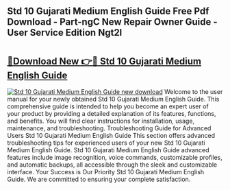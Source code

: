 ## Std 10 Gujarati Medium English Guide Free Pdf Download - Part-ngC New Repair Owner Guide - User Service Edition Ngt2l

# <h2><a href="http://bc61980.oget.top/?id=Std+10+Gujarati+Medium+English+Guide">🔗Download New 👉🔴 Std 10 Gujarati Medium English Guide</a></h2>

[![Std 10 Gujarati Medium English Guide new download](https://i.imgur.com/5g1atiW.png)](http://bc61980.oget.top/?id=Std+10+Gujarati+Medium+English+Guide)
Welcome to the user manual for your newly obtained Std 10 Gujarati Medium English Guide. This comprehensive guide is intended to help you become an expert user of your product by providing a detailed explanation of its features, functions, and benefits. You will find clear instructions for installation, usage, maintenance, and troubleshooting. Troubleshooting Guide for Advanced Users Std 10 Gujarati Medium English Guide This section offers advanced troubleshooting tips for experienced users of your new Std 10 Gujarati Medium English Guide. Std 10 Gujarati Medium English Guide advanced features include image recognition, voice commands, customizable profiles, and automatic backups, all accessible through the sleek and customizable interface. Your Success is Our Priority Std 10 Gujarati Medium English Guide. We are committed to ensuring your complete satisfaction.

